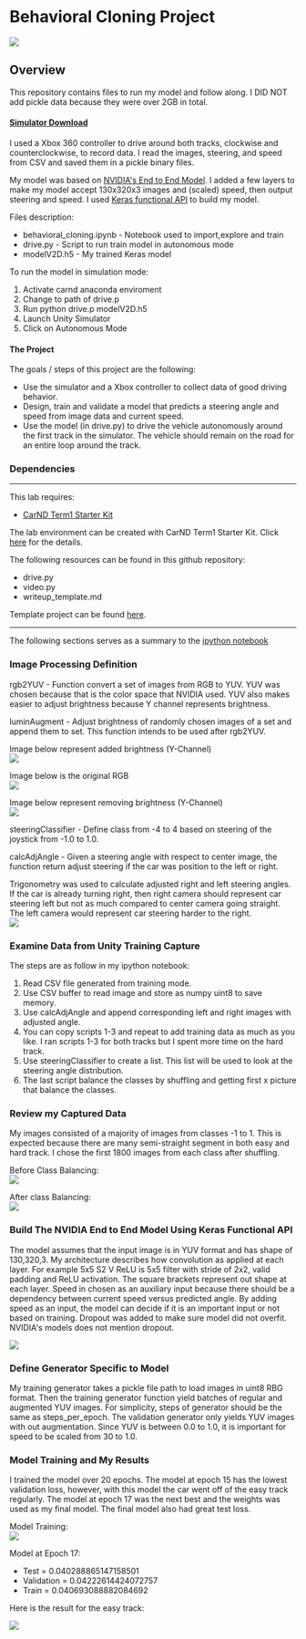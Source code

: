 # Behavioral Cloning Project

[![](https://img.youtube.com/vi/DM1ywWnfKs4/0.jpg)](https://www.youtube.com/watch?v=DM1ywWnfKs4)

Overview
---
This repository contains files to run my model and follow along. I DID NOT add pickle data because they were over 2GB in total.

#### [Simulator Download](https://github.com/udacity/self-driving-car-sim)

I used a Xbox 360 controller to drive around both tracks, clockwise and counterclockwise, to record data. I read the images, steering, and speed from CSV and saved them in a pickle binary files. 

My model was based on [NVIDIA's End to End Model](https://arxiv.org/pdf/1604.07316.pdf). I added a few layers to make my model accept 130x320x3 images and (scaled) speed, then output steering and speed. I used [Keras functional API](https://keras.io/getting-started/functional-api-guide/) to build my model.      

Files description: 
* behavioral_cloning.ipynb - Notebook used to import,explore and train
* drive.py - Script to run train model in autonomous mode
* modelV2D.h5 - My trained Keras model

To run the model in simulation mode: 
1) Activate carnd anaconda enviroment
2) Change to path of drive.p
3) Run python drive.p modelV2D.h5
4) Launch Unity Simulator
5) Click on Autonomous Mode

#### The Project
The goals / steps of this project are the following:
* Use the simulator and a Xbox controller to collect data of good driving behavior. 
* Design, train and validate a model that predicts a steering angle and speed from image data and current speed.
* Use the model (in drive.py) to drive the vehicle autonomously around the first track in the simulator. The vehicle should remain on the road for an entire loop around the track.

### Dependencies
---
This lab requires:

* [CarND Term1 Starter Kit](https://github.com/udacity/CarND-Term1-Starter-Kit)

The lab environment can be created with CarND Term1 Starter Kit. Click [here](https://github.com/udacity/CarND-Term1-Starter-Kit/blob/master/README.md) for the details.

The following resources can be found in this github repository:
* drive.py
* video.py
* writeup_template.md

Template project can be found [here](https://github.com/udacity/CarND-Behavioral-Cloning-P3).

---

The following sections serves as a summary to the [ipython notebook](behavioral_cloning.ipynb)
### Image Processing Definition

rgb2YUV - Function convert a set of images from RGB to YUV. YUV was chosen because that is the color space that NVIDIA used. YUV also makes easier to adjust brightness because Y channel represents brightness.

luminAugment - Adjust brightness of randomly chosen images of a set and append them to set. This function intends to be used after rgb2YUV.
 
Image below represent added brightness (Y-Channel)  
![](photos/yuv+y.PNG)

Image below is the original RGB  
![](photos/rgb.PNG)

Image below represent removing brightness (Y-Channel)  
![](photos/yuv-y.PNG)

steeringClassifier - Define class from -4 to 4 based on steering of the joystick from -1.0 to 1.0.

calcAdjAngle - Given a steering angle with respect to center image, the function return adjust steering if the car was position to the left or right. 

Trigonometry was used to calculate adjusted right and left steering angles. If the car is already turning right, then right camera should represent car steering left but not as much compared to center camera going straight. The left camera would represent car steering harder to the right.  
![](photos/calcAngle.PNG)

### Examine Data from Unity Training Capture

The steps are as follow in my ipython notebook:
1) Read CSV file generated from training mode.
2) Use CSV buffer to read image and store as numpy uint8 to save memory.
3) Use calcAdjAngle and append corresponding left and right images with adjusted angle.
4) You can copy scripts 1-3 and repeat to add training data as much as you like. I ran scripts 1-3 for both tracks but I spent more time on the hard track.
5) Use steeringClassifier to create a list. This list will be used to look at the steering angle distribution.
6) The last script balance the classes by shuffling and getting first x picture that balance the classes.

### Review my Captured Data

My images consisted of a majority of images from classes -1 to 1. This is expected because there are many semi-straight segment in both easy and hard track. I chose the first 1800 images from each class after shuffling.

Before Class Balancing:  
![](photos/data.png)

After class Balancing:  
![](photos/dataBalance.png)

### Build The NVIDIA End to End Model Using Keras Functional API

The model assumes that the input image is in YUV format and has shape of 130,320,3. My architecture describes how convolution as applied at each layer. For example 5x5 S2 V ReLU is 5x5 filter with stride of 2x2, valid padding and ReLU activation. The square brackets represent out shape at each layer. Speed in chosen as an auxiliary input because there should be a dependency between current speed versus predicted angle. By adding speed as an input, the model can decide if it is an important input or not based on training. Dropout was added to make sure model did not overfit. NVIDIA's models does not mention dropout.

![](photos/modelArchitecture.PNG)

### Define Generator Specific to Model

My training generator takes a pickle file path to load images in uint8 RBG format. Then the training generator function yield batches of regular and augmented YUV images. For simplicity, steps of generator should be the same as steps_per_epoch. The validation generator only yields YUV images with out augmentation. Since YUV is between 0.0 to 1.0, it is important for speed to be scaled from 30 to 1.0.
 
### Model Training and My Results

I trained the model over 20 epochs. The model at epoch 15 has the lowest validation loss, however, with this model the car went off of the easy track regularly. The model at epoch 17 was the next best and the weights was used as my final model. The final model also had great test loss.

Model Training:  
![](photos/training.png)

Model at Epoch 17:
* Test = 0.040288865147158501
* Validation = 0.04222614424072757
* Train = 0.040693088882084692

Here is the result for the easy track:

[![](https://img.youtube.com/vi/HRIHFVSY10Y/0.jpg)](https://www.youtube.com/watch?v=HRIHFVSY10Y)


